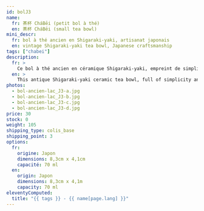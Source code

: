 ```yaml
---
id: bolJ3
name:
  fr: 茶杯 CháBēi (petit bol à thé)
  en: 茶杯 CháBēi (small tea bowl)
mini_descr:
  fr: bol à thé ancien en Shigaraki-yaki, artisanat japonais
  en: vintage Shigaraki-yaki tea bowl, Japanese craftsmanship
tags: ["chabei"]
description:
  fr: >
    Ce bol à thé ancien en céramique Shigaraki-yaki, empreint de simplicité et de caractère. Ses textures brutes et nuances naturelles, teintées d’un vert évoquant la quiétude d’un lac,<!--more--> racontent l’histoire d’un savoir-faire ancestral. Un objet rare, parfait pour savourer le thé dans une sérénité authentique.
  en: >
    This antique Shigaraki-yaki ceramic tea bowl, full of simplicity and character. Its raw textures and natural tones, tinted with a green reminiscent of a tranquil lake,<!--more--> tell the story of ancestral craftsmanship. A rare piece, perfect for enjoying tea in authentic serenity.
photos:
  - bol-ancien-lac_J3-a.jpg
  - bol-ancien-lac_J3-b.jpg
  - bol-ancien-lac_J3-c.jpg
  - bol-ancien-lac_J3-d.jpg
price: 30
stock: 0
weight: 105
shipping_type: colis_base
shipping_point: 3
options:
  fr:
    origine: Japon
    dimensions: 8,3cm x 4,1cm
    capacité: 70 ml
  en:
    origin: Japon
    dimensions: 8,3cm x 4,1m
    capacity: 70 ml
eleventyComputed:
  title: "{{ tags }} - {{ name[page.lang] }}"
---
```

